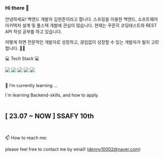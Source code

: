 ### Hi there 👋

안녕하세요! 백엔드 개발자 김현준이라고 합니다.
스프링을 이용한 백엔드, 소프트웨어 아키텍처 설계 및 풀스택 개발에 관심이 많습니다.
현재는 꾸준히 코딩테스트와 REST API 작성 공부를 하고 있습니다.

어떻게 하면 전문적인 개발자로 성장하고, 끊임없이 성장할 수 있는 개발자가 될지 고민합니다. 🤔🤔

💻 Tech Stack 💻

 <div>
   <img src="https://img.shields.io/badge/Java-007396?style=for-the-badge&logo=Java&logoColor=white"/>
   <img src="https://img.shields.io/badge/Spring-6DB33F?style=for-the-badge&logo=Spring&logoColor=white">
   <img src="https://img.shields.io/badge/mysql-4479A1?style=for-the-badge&logo=mysql&logoColor=white">
   <img src="https://img.shields.io/badge/html-E34F26?style=for-the-badge&logo=html5&logoColor=white">
   <img src="https://img.shields.io/badge/css-1572B6?style=for-the-badge&logo=css3&logoColor=white">
 </div>
 <br>

    

  
  🌱 I’m currently learning ...
  <div>I`m learning Backend-skills, and how to apply.</div>
  <br>

  <div><h2>[ 23.07 ~ NOW ] SSAFY 10th</h2></div>
  <br>

  📫 How to reach me:
    <p>please feel free to contact me by email! (denny10002@naver.com)</p>


